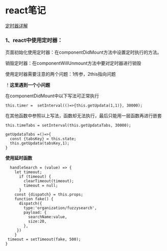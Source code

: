 # react笔记

[定时器详解](https://blog.csdn.net/yunzhonmghe/article/details/77833404)

### 1、react中使用定时器：

页面初始化使用定时器：在componentDidMount方法中设置定时执行的方法。

销毁定时器：在componentWillUnmount方法中要对定时器进行销毁

使用定时器需要注意的两个问题：1传参，2this指向问题

！**这里遇到一个小问题**

在componentDidMount中以下写法可正常执行

`this.timer =  setInterval(()=>{this.getUpdata(1,1)}, 30000);`

在其他函数中参照以上写法，函数却无法执行，最后只能用一层函数再进行嵌套

 `this.timeTabs = setInterval(this.getUpdataTabs, 30000);`

```
getUpdataTabs =()=>{
  const {tabsKey} = this.state;
  this.getUpdata(tabsKey,1);
}
```

**使用延时函数**

```
  handleSearch = (value) => {
    let timeout;
      if (timeout) {
        clearTimeout(timeout);
        timeout = null;
      }
    const {dispatch} = this.props;
    function fake() {
      dispatch({
        type:'organization/fuzzysearch',
        payload: {
          searchName:value,
          size:20, 
        },
     })
    }
 timeout = setTimeout(fake, 500);
}
```

